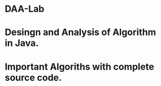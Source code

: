 # DAA-Lab
# Desingn and Analysis of Algorithm in Java.
# Important Algoriths with complete source code.
